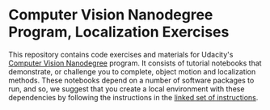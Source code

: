 # Computer Vision Nanodegree Program, Localization Exercises

This repository contains code exercises and materials for Udacity's [Computer Vision Nanodegree](https://www.udacity.com/course/computer-vision-nanodegree--nd891) program. It consists of tutorial notebooks that demonstrate, or challenge you to complete, object motion and localization methods. These notebooks depend on a number of software packages to run, and so, we suggest that you create a local environment with these dependencies by following the instructions in the [linked set of instructions](https://github.com/udacity/CVND_Exercises/blob/master/README.md).
